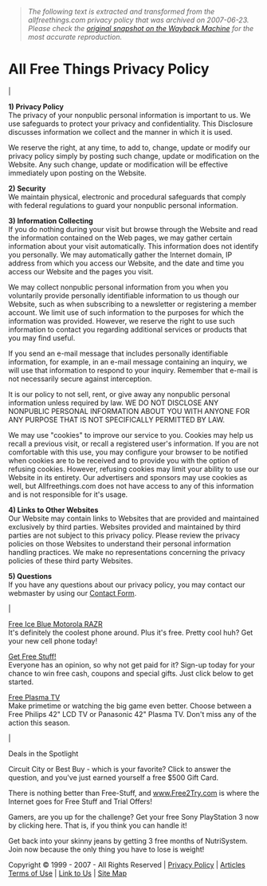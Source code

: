 > *The following text is extracted and transformed from the allfreethings.com privacy policy that was archived on 2007-06-23. Please check the [original snapshot on the Wayback Machine](https://web.archive.org/web/20070623042053id_/http%3A//www.allfreethings.com/page.php%3Fpage%3Dprivacy) for the most accurate reproduction.*

# All Free Things Privacy Policy

  


[](http://ab.vcmedia.com/c/s=7622/c=122776/)

  


| 

**1) Privacy Policy**  
The privacy of your nonpublic personal information is important to us. We use safeguards to protect your privacy and confidentiality. This Disclosure discusses information we collect and the manner in which it is used.

We reserve the right, at any time, to add to, change, update or modify our privacy policy simply by posting such change, update or modification on the Website. Any such change, update or modification will be effective immediately upon posting on the Website. 

**2) Security**  
We maintain physical, electronic and procedural safeguards that comply with federal regulations to guard your nonpublic personal information. 

**3) Information Collecting**  
If you do nothing during your visit but browse through the Website and read the information contained on the Web pages, we may gather certain information about your visit automatically. This information does not identify you personally. We may automatically gather the Internet domain, IP address from which you access our Website, and the date and time you access our Website and the pages you visit.

We may collect nonpublic personal information from you when you voluntarily provide personally identifiable information to us though our Website, such as when subscribing to a newsletter or registering a member account. We limit use of such information to the purposes for which the information was provided. However, we reserve the right to use such information to contact you regarding additional services or products that you may find useful.

If you send an e-mail message that includes personally identifiable information, for example, in an e-mail message containing an inquiry, we will use that information to respond to your inquiry. Remember that e-mail is not necessarily secure against interception.

It is our policy to not sell, rent, or give away any nonpublic personal information unless required by law. WE DO NOT DISCLOSE ANY NONPUBLIC PERSONAL INFORMATION ABOUT YOU WITH ANYONE FOR ANY PURPOSE THAT IS NOT SPECIFICALLY PERMITTED BY LAW.

We may use "cookies" to improve our service to you. Cookies may help us recall a previous visit, or recall a registered user's information. If you are not comfortable with this use, you may configure your browser to be notified when cookies are to be received and to provide you with the option of refusing cookies. However, refusing cookies may limit your ability to use our Website in its entirety. Our advertisers and sponsors may use cookies as well, but Allfreethings.com does not have access to any of this information and is not responsible for it's usage. 

**4) Links to Other Websites**  
Our Website may contain links to Websites that are provided and maintained exclusively by third parties. Websites provided and maintained by third parties are not subject to this privacy policy. Please review the privacy policies on those Websites to understand their personal information handling practices. We make no representations concerning the privacy policies of these third party Websites. 

**5) Questions**  
If you have any questions about our privacy policy, you may contact our webmaster by using our [Contact Form](http://www.allfreethings.com/page.php?page=contact). 

| 

[Free Ice Blue Motorola RAZR](http://ab.vcmedia.com/c/s=7622/c=79308/)  
It's definitely the coolest phone around. Plus it's free. Pretty cool huh? Get your new cell phone today! 

[Get Free Stuff!](http://ab.vcmedia.com/c/s=7622/c=113133/)  
Everyone has an opinion, so why not get paid for it? Sign-up today for your chance to win free cash, coupons and special gifts. Just click below to get started. 

[Free Plasma TV](http://ab.vcmedia.com/c/s=7622/c=98194/)  
Make primetime or watching the big game even better. Choose between a Free Philips 42" LCD TV or Panasonic 42" Plasma TV. Don't miss any of the action this season. 

  
| 

Deals in the Spotlight

Circuit City or Best Buy - which is your favorite? Click to answer the question, and you've just earned yourself a free $500 Gift Card.

There is nothing better than Free-Stuff, and www.Free2Try.com is where the Internet goes for Free Stuff and Trial Offers!

Gamers, are you up for the challenge? Get your free Sony PlayStation 3 now by clicking here. That is, if you think you can handle it!

Get back into your skinny jeans by getting 3 free months of NutriSystem. Join now because the only thing you have to lose is weight!

  
  
  
  
Copyright © 1999 - 2007 - All Rights Reserved | [Privacy Policy](http://www.allfreethings.com/page.php?page=privacy) | [Articles Terms of Use](http://www.allfreethings.com/page.php?page=articles_terms_of_use) | [Link to Us](http://www.allfreethings.com/page.php?page=link_to_us) | [Site Map](http://www.allfreethings.com/sitemap.html)
